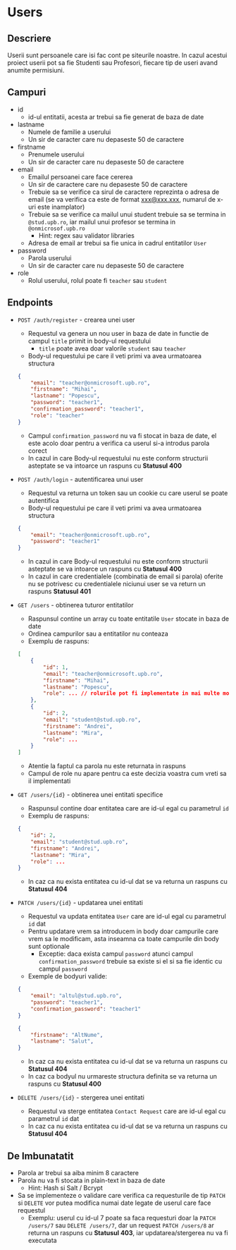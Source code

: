 # Users
## Descriere
Userii sunt persoanele care isi fac cont pe siteurile noastre. In cazul acestui proiect userii pot sa fie Studenti sau Profesori, fiecare tip de useri avand anumite permisiuni.

## Campuri
- id
    - id-ul entitatii, acesta ar trebui sa fie generat de baza de date
- lastname
    - Numele de familie a userului
    - Un sir de caracter care nu depaseste 50 de caractere
- firstname
    - Prenumele userului
    - Un sir de caracter care nu depaseste 50 de caractere
- email
    - Emailul persoanei care face cererea
    - Un sir de caractere care nu depaseste 50 de caractere
    - Trebuie sa se verifice ca sirul de caractere reprezinta o adresa de email (se va verifica ca este de format xxx@xxx.xxx, numarul de x-uri este inamplator)
    - Trebuie sa se verifice ca mailul unui student trebuie sa se termina in `@stud.upb.ro`, iar mailul unui profesor se termina in `@onmicrosof.upb.ro`
        - Hint: regex sau validator libraries
    - Adresa de email ar trebui sa fie unica in cadrul entitatilor `User`
- password
    - Parola userului
    - Un sir de caracter care nu depaseste 50 de caractere
- role
    - Rolul userului, rolul poate fi `teacher` sau `student`

## Endpoints

- `POST /auth/register` - crearea unei user
    - Requestul va genera un nou user in baza de date in functie de campul `title` primit in body-ul requestului
        - `title` poate avea doar valorile `student` sau `teacher`
    - Body-ul requestului pe care il veti primi va avea urmatoarea structura
    ```json
    {
        "email": "teacher@onmicrosoft.upb.ro",
        "firstname": "Mihai",
        "lastname": "Popescu",
        "password": "teacher1",
        "confirmation_password": "teacher1",
        "role": "teacher"
    }
    ```
    - Campul `confirmation_password` nu va fi stocat in baza de date, el este acolo doar pentru a verifica ca userul si-a introdus parola corect
    - In cazul in care Body-ul requestului nu este conform structurii asteptate se va intoarce un raspuns cu __Statusul 400__

- `POST /auth/login` - autentificarea unui user
    - Requestul va returna un token sau un cookie cu care userul se poate autentifica
    - Body-ul requestului pe care il veti primi va avea urmatoarea structura
    ```json
    {
        "email": "teacher@onmicrosoft.upb.ro",
        "password": "teacher1"
    }
    ```
    - In cazul in care Body-ul requestului nu este conform structurii asteptate se va intoarce un raspuns cu __Statusul 400__
    - In cazul in care credentialele (combinatia de email si parola) oferite nu se potrivesc cu credentialele niciunui user se va return un raspuns __Statusul 401__

- `GET /users` - obtinerea tuturor entitatilor
    - Raspunsul contine un array cu toate entitatile `User` stocate in baza de date
    - Ordinea campurilor sau a entitatilor nu conteaza
    - Exemplu de raspuns:
    ```json
    [
        {
            "id": 1,
            "email": "teacher@onmicrosoft.upb.ro",
            "firstname": "Mihai",
            "lastname": "Popescu",
            "role": ... // rolurile pot fi implementate in mai multe moduri (care ar modifica structura responseului), din acest motiv nu am scris nicio valoare
        },
        {
            "id": 2,
            "email": "student@stud.upb.ro",
            "firstname": "Andrei",
            "lastname": "Mira",
            "role": ...
        }
    ]
    ```
    - Atentie la faptul ca parola nu este returnata in raspuns
    - Campul de role nu apare pentru ca este decizia voastra cum vreti sa il implementati

- `GET /users/{id}` - obtinerea unei entitati specifice
    - Raspunsul contine doar entitatea care are id-ul egal cu parametrul `id`
    - Exemplu de raspuns:
    ```json
    {
        "id": 2,
        "email": "student@stud.upb.ro",
        "firstname": "Andrei",
        "lastname": "Mira",
        "role": ...
    }
    ```
    - In caz ca nu exista entitatea cu id-ul dat se va returna un raspuns cu __Statusul 404__

- `PATCH /users/{id}` - updatarea unei entitati
    - Requestul va updata entitatea `User` care are id-ul egal cu parametrul `id` dat
    - Pentru updatare vrem sa introducem in body doar campurile care vrem sa le modificam, asta inseamna ca toate campurile din body sunt optionale
        - Exceptie: daca exista campul `password` atunci campul `confirmation_password` trebuie sa existe si el si sa fie identic cu campul `password`
    - Exemple de bodyuri valide:
    ```json
    {
        "email": "altul@stud.upb.ro",
        "password": "teacher1",
        "confirmation_password": "teacher1"
    }
    ```
    ```json
    {
        "firstname": "AltNume",
        "lastname": "Salut",
    }
    ```
    - In caz ca nu exista entitatea cu id-ul dat se va returna un raspuns cu __Statusul 404__
    - In caz ca bodyul nu urmareste structura definita se va returna un raspuns cu __Statusul 400__

- `DELETE /users/{id}` - stergerea unei entitati
    - Requestul va sterge entitatea `Contact Request` care are id-ul egal cu parametrul `id` dat
    - In caz ca nu exista entitatea cu id-ul dat se va returna un raspuns cu __Statusul 404__

## De Imbunatatit

- Parola ar trebui sa aiba minim 8 caractere
- Parola nu va fi stocata in plain-text in baza de date
    - Hint: Hash si Salt / Bcrypt
- Sa se implementeze o validare care verifica ca requesturile de tip `PATCH` si `DELETE` vor putea modifica numai date legate de userul care face requestul
    - Exemplu: userul cu id-ul 7 poate sa faca requesturi doar la `PATCH /users/7` sau `DELETE /users/7`, dar un request `PATCH /users/8` ar returna un raspuns cu __Statusul 403__, iar updatarea/stergerea nu va fi executata

